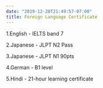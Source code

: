 ```yaml
---
date: "2019-12-20T21:49:57-07:00"
title: Foreign Language Certificate
---
```


1.English - IELTS band 7<br/>

2.Japanese - JLPT N2 Pass <br/>

3.Japanese - JLPT N1 90pts <br/>

4.German   - B1 level <br/>

5.Hindi    - 21-hour learning certificate <br/>

